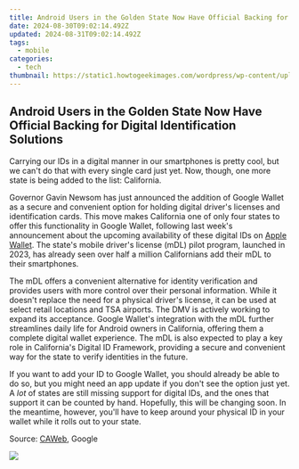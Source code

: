 ```yaml
---
title: Android Users in the Golden State Now Have Official Backing for Digital Identification Solutions
date: 2024-08-30T09:02:14.492Z
updated: 2024-08-31T09:02:14.492Z
tags:
  - mobile
categories:
  - tech
thumbnail: https://static1.howtogeekimages.com/wordpress/wp-content/uploads/2023/09/15-2.png
---
```


## Android Users in the Golden State Now Have Official Backing for Digital Identification Solutions

Carrying our IDs in a digital manner in our smartphones is pretty cool, but we can't do that with every single card just yet. Now, though, one more state is being added to the list: California.

 Governor Gavin Newsom has just announced the addition of Google Wallet as a secure and convenient option for holding digital driver's licenses and identification cards. This move makes California one of only four states to offer this functionality in Google Wallet, following last week's announcement about the upcoming availability of these digital IDs on [Apple Wallet](https://instagram-video-files.techidaily.com/new-what-is-instagram-story-highlight-for-2024/). The state's mobile driver's license (mDL) pilot program, launched in 2023, has already seen over half a million Californians add their mDL to their smartphones.

 The mDL offers a convenient alternative for identity verification and provides users with more control over their personal information. While it doesn't replace the need for a physical driver's license, it can be used at select retail locations and TSA airports. The DMV is actively working to expand its acceptance. Google Wallet's integration with the mDL further streamlines daily life for Android owners in California, offering them a complete digital wallet experience. The mDL is also expected to play a key role in California's Digital ID Framework, providing a secure and convenient way for the state to verify identities in the future.

 If you want to add your ID to Google Wallet, you should already be able to do so, but you might need an app update if you don't see the option just yet. A _lot_ of states are still missing support for digital IDs, and the ones that support it can be counted by hand. Hopefully, this will be changing soon. In the meantime, however, you'll have to keep around your physical ID in your wallet while it rolls out to your state.

 Source: [CAWeb](https://www.gov.ca.gov/2024/08/15/california-ids-coming-soon-in-apple-wallet-and-google-wallet/), Google

<ins class="adsbygoogle"
     style="display:block"
     data-ad-format="autorelaxed"
     data-ad-client="ca-pub-7571918770474297"
     data-ad-slot="1223367746"></ins>



<ins class="adsbygoogle"
     style="display:block"
     data-ad-client="ca-pub-7571918770474297"
     data-ad-slot="8358498916"
     data-ad-format="auto"
     data-full-width-responsive="true"></ins>



<!-- affiliate ads begin -->
<a href="https://secure.2checkout.com/order/checkout.php?PRODS=4940312&QTY=1&AFFILIATE=108875&CART=1"><img src="https://secure.avangate.com/images/merchant/333ac5d90817d69113471fbb6e531bee/sps-partnership-728x90eng.png" border="0"></a>
<!-- affiliate ads end -->